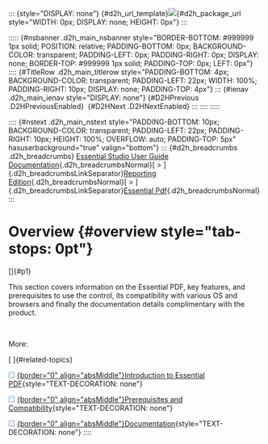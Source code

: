 ::: {style="DISPLAY: none"}
[](ms-xhelp:///?Id=d2h_url_template){#d2h_url_template}![](!package_url!){#d2h_package_url style="WIDTH: 0px; DISPLAY: none; HEIGHT: 0px"}
:::

::::: {#nsbanner .d2h_main_nsbanner style="BORDER-BOTTOM: #999999 1px solid; POSITION: relative; PADDING-BOTTOM: 0px; BACKGROUND-COLOR: transparent; PADDING-LEFT: 0px; PADDING-RIGHT: 0px; DISPLAY: none; BORDER-TOP: #999999 1px solid; PADDING-TOP: 0px; LEFT: 0px"}
:::: {#TitleRow .d2h_main_titlerow style="PADDING-BOTTOM: 4px; BACKGROUND-COLOR: transparent; PADDING-LEFT: 22px; WIDTH: 100%; PADDING-RIGHT: 10px; DISPLAY: none; PADDING-TOP: 4px"}
::: {#ienav .d2h_main_ienav style="DISPLAY: none"}
[](ms-xhelp:///?Id=e53ade87-b7fb-4662-92cb-d05c26425b5f){#D2HPrevious .D2HPreviousEnabled}  [](ms-xhelp:///?Id=92408ceb-6842-4fed-9d28-2163d1554203){#D2HNext .D2HNextEnabled}
:::
::::
:::::

:::: {#nstext .d2h_main_nstext style="PADDING-BOTTOM: 10px; BACKGROUND-COLOR: transparent; PADDING-LEFT: 22px; PADDING-RIGHT: 10px; HEIGHT: 100%; OVERFLOW: auto; PADDING-TOP: 5px" hasuserbackground="true" valign="bottom"}
::: {#d2h_breadcrumbs .d2h_breadcrumbs}
[Essential Studio User Guide Documentation](ms-xhelp:///?Id=12457748-09e3-4d74-a240-8e049cedf030){.d2h_breadcrumbsNormal}[ \> ]{.d2h_breadcrumbsLinkSeparator}[Reporting Edition](ms-xhelp:///?Id=027aa5b6-6676-4f93-ad23-c20e8c45792e){.d2h_breadcrumbsNormal}[ \> ]{.d2h_breadcrumbsLinkSeparator}[Essential Pdf](ms-xhelp:///?Id=22756092-3da5-4797-9514-dab0617c6902){.d2h_breadcrumbsNormal}
:::

# Overview {#overview style="tab-stops: 0pt"}

[]{#p1} 

This section covers information on the Essential PDF, key features, and prerequisites to use the control, its compatibility with various OS and browsers and finally the documentation details complimentary with the product.

 

More:

[ ]{#related-topics}

[![](button.gif){border="0" align="absMiddle"}Introduction to Essential PDF](ms-xhelp:///?Id=92408ceb-6842-4fed-9d28-2163d1554203){style="TEXT-DECORATION: none"}

[![](button.gif){border="0" align="absMiddle"}Prerequisites and Compatibility](ms-xhelp:///?Id=f7e495d8-880c-4aed-95f8-295520c6c610){style="TEXT-DECORATION: none"}

[![](button.gif){border="0" align="absMiddle"}Documentation](ms-xhelp:///?Id=4657ba60-a4cf-4864-b371-d91858359088){style="TEXT-DECORATION: none"}
::::
